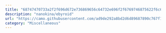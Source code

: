 ```yaml
---
title: "68747470733a2f2f696d672e736869656c64732e696f2f6769746875622f6c6963656e73652f6e616e6f6b696e612f656279726f6964"
description: "nanokina/ebyroid"
url: "https://camo.githubusercontent.com/ad9de292a8bd2d6d89687890c767f1b10fae8509ee612657a1c8b2bf28fa294b/68747470733a2f2f696d672e736869656c64732e696f2f6769746875622f6c6963656e73652f6e616e6f6b696e612f656279726f6964"
category: "Miscellaneous"
---
```

